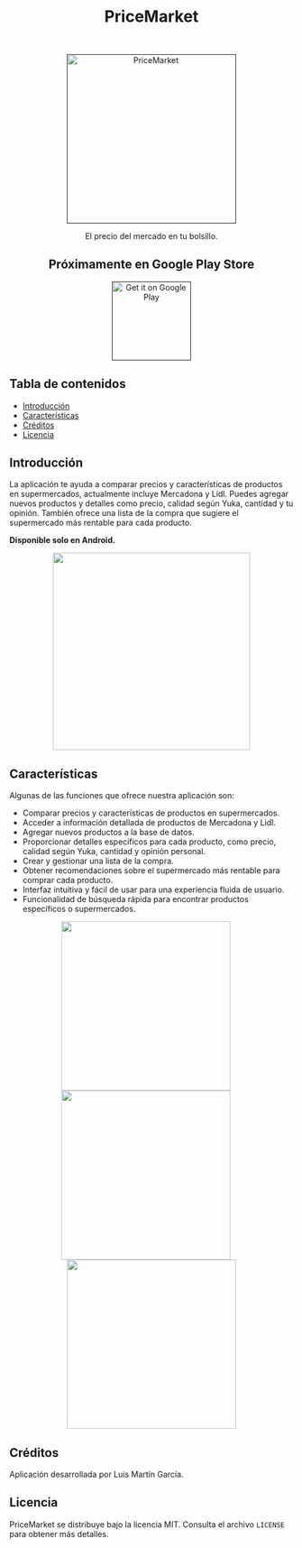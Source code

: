 <h1 align="center"> PriceMarket </h1> <br>

<p align="center">
  <a href="">
    <img alt="PriceMarket" title="PriceMarket" src="https://imgur.com/SQ5sgZU.png" width="300">
  </a>
</p>

<p align="center">
  El precio del mercado en tu bolsillo.
</p>

<h2 align="center">
        Próximamente en Google Play Store
</h2>

<p align="center">
  <a href="">
    <img alt="Get it on Google Play" title="Google Play" src="http://i.imgur.com/mtGRPuM.png" width="140">
  </a>
</p>

<!-- START doctoc generated TOC please keep comment here to allow auto update -->
<!-- DON'T EDIT THIS SECTION, INSTEAD RE-RUN doctoc TO UPDATE -->

## Tabla de contenidos

- [Introducción](#introducción)
- [Características](#características)
- [Créditos](#créditos)
- [Licencia](#licencia)

<!-- END doctoc generated TOC please keep comment here to allow auto update -->

## Introducción

La aplicación te ayuda a comparar precios y características de productos en supermercados, actualmente incluye Mercadona y Lidl. Puedes agregar nuevos productos y detalles como precio, calidad según Yuka, cantidad y tu opinión. También ofrece una lista de la compra que sugiere el supermercado más rentable para cada producto.

**Disponible solo en Android.**

<p align="center">
  <img src = "https://imgur.com/EEZws4n.png" width=350>
</p>

## Características

Algunas de las funciones que ofrece nuestra aplicación son:

- Comparar precios y características de productos en supermercados.
- Acceder a información detallada de productos de Mercadona y Lidl.
- Agregar nuevos productos a la base de datos.
- Proporcionar detalles específicos para cada producto, como precio, calidad según Yuka, cantidad y opinión personal.
- Crear y gestionar una lista de la compra.
- Obtener recomendaciones sobre el supermercado más rentable para comprar cada producto.
- Interfaz intuitiva y fácil de usar para una experiencia fluida de usuario.
- Funcionalidad de búsqueda rápida para encontrar productos específicos o supermercados.

<p align="center">
  <img src="https://imgur.com/icPp8yv.png" width="300" style="margin-right: 20px;">
  <img src="https://imgur.com/U76MTzm.png" width="300" style="margin-right: 20px;">
  <img src="https://imgur.com/dJI4b4d.png" width="300">
</p>

## Créditos

Aplicación desarrollada por Luis Martín García.

## Licencia

PriceMarket se distribuye bajo la licencia MIT. Consulta el archivo `LICENSE` para obtener más detalles.
